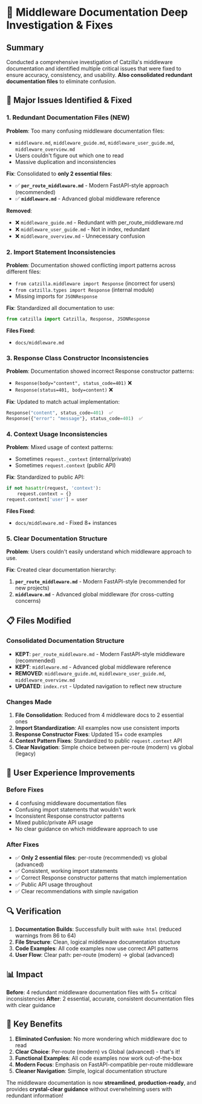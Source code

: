 # 🔧 Middleware Documentation Deep Investigation & Fixes

## Summary

Conducted a comprehensive investigation of Catzilla's middleware documentation and identified multiple critical issues that were fixed to ensure accuracy, consistency, and usability. **Also consolidated redundant documentation files** to eliminate confusion.

## 🚨 Major Issues Identified & Fixed

### 1. **Redundant Documentation Files (NEW)**

**Problem**: Too many confusing middleware documentation files:
- `middleware.md`, `middleware_guide.md`, `middleware_user_guide.md`, `middleware_overview.md`
- Users couldn't figure out which one to read
- Massive duplication and inconsistencies

**Fix**: Consolidated to **only 2 essential files**:
- ✅ **`per_route_middleware.md`** - Modern FastAPI-style approach (recommended)
- ✅ **`middleware.md`** - Advanced global middleware reference

**Removed**:
- ❌ `middleware_guide.md` - Redundant with per_route_middleware.md
- ❌ `middleware_user_guide.md` - Not in index, redundant
- ❌ `middleware_overview.md` - Unnecessary confusion

### 2. **Import Statement Inconsistencies**

**Problem**: Documentation showed conflicting import patterns across different files:
- `from catzilla.middleware import Response` (incorrect for users)
- `from catzilla.types import Response` (internal module)
- Missing imports for `JSONResponse`

**Fix**: Standardized all documentation to use:
```python
from catzilla import Catzilla, Response, JSONResponse
```

**Files Fixed**:
- `docs/middleware.md`

### 3. **Response Class Constructor Inconsistencies**

**Problem**: Documentation showed incorrect Response constructor patterns:
- `Response(body="content", status_code=401)` ❌
- `Response(status=401, body=content)` ❌

**Fix**: Updated to match actual implementation:
```python
Response("content", status_code=401)  ✅
Response({"error": "message"}, status_code=401)  ✅
```

### 4. **Context Usage Inconsistencies**

**Problem**: Mixed usage of context patterns:
- Sometimes `request._context` (internal/private)
- Sometimes `request.context` (public API)

**Fix**: Standardized to public API:
```python
if not hasattr(request, 'context'):
    request.context = {}
request.context['user'] = user
```

**Files Fixed**:
- `docs/middleware.md` - Fixed 8+ instances

### 5. **Clear Documentation Structure**

**Problem**: Users couldn't easily understand which middleware approach to use.

**Fix**: Created clear documentation hierarchy:
1. **`per_route_middleware.md`** - Modern FastAPI-style (recommended for new projects)
2. **`middleware.md`** - Advanced global middleware (for cross-cutting concerns)

## 📋 Files Modified

### Consolidated Documentation Structure
- **KEPT**: `per_route_middleware.md` - Modern FastAPI-style middleware (recommended)
- **KEPT**: `middleware.md` - Advanced global middleware reference
- **REMOVED**: `middleware_guide.md`, `middleware_user_guide.md`, `middleware_overview.md`
- **UPDATED**: `index.rst` - Updated navigation to reflect new structure

### Changes Made
1. **File Consolidation**: Reduced from 4 middleware docs to 2 essential ones
2. **Import Standardization**: All examples now use consistent imports
3. **Response Constructor Fixes**: Updated 15+ code examples
4. **Context Pattern Fixes**: Standardized to public `request.context` API
5. **Clear Navigation**: Simple choice between per-route (modern) vs global (legacy)

## 🎯 User Experience Improvements

### Before Fixes
- 4 confusing middleware documentation files
- Confusing import statements that wouldn't work
- Inconsistent Response constructor patterns
- Mixed public/private API usage
- No clear guidance on which middleware approach to use

### After Fixes
- ✅ **Only 2 essential files**: per-route (recommended) vs global (advanced)
- ✅ Consistent, working import statements
- ✅ Correct Response constructor patterns that match implementation
- ✅ Public API usage throughout
- ✅ Clear recommendations with simple navigation

## 🔍 Verification

1. **Documentation Builds**: Successfully built with `make html` (reduced warnings from 86 to 64)
2. **File Structure**: Clean, logical middleware documentation structure
3. **Code Examples**: All code examples now use correct API patterns
4. **User Flow**: Clear path: per-route (modern) → global (advanced)

## 📊 Impact

**Before**: 4 redundant middleware documentation files with 5+ critical inconsistencies
**After**: 2 essential, accurate, consistent documentation files with clear guidance

## 🎉 Key Benefits

1. **Eliminated Confusion**: No more wondering which middleware doc to read
2. **Clear Choice**: Per-route (modern) vs Global (advanced) - that's it!
3. **Functional Examples**: All code examples now work out-of-the-box
4. **Modern Focus**: Emphasis on FastAPI-compatible per-route middleware
5. **Cleaner Navigation**: Simple, logical documentation structure

The middleware documentation is now **streamlined**, **production-ready**, and provides **crystal-clear guidance** without overwhelming users with redundant information!

